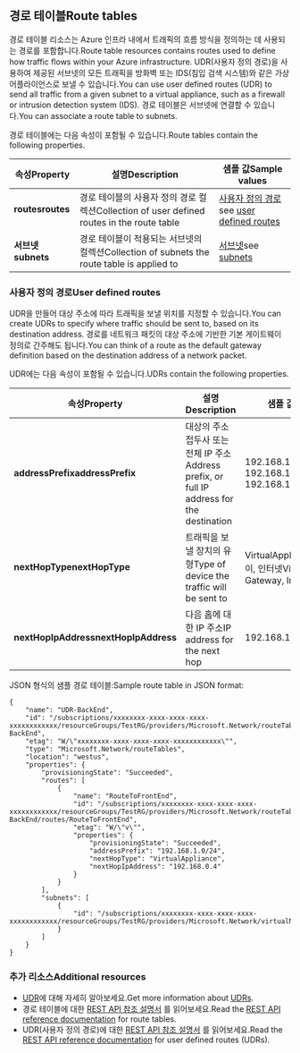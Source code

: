 ## <a name="route-tables"></a><span data-ttu-id="12e06-101">경로 테이블</span><span class="sxs-lookup"><span data-stu-id="12e06-101">Route tables</span></span>
<span data-ttu-id="12e06-102">경로 테이블 리소스는 Azure 인프라 내에서 트래픽의 흐름 방식을 정의하는 데 사용되는 경로를 포함합니다.</span><span class="sxs-lookup"><span data-stu-id="12e06-102">Route table resources contains routes used to define how traffic flows within your Azure infrastructure.</span></span> <span data-ttu-id="12e06-103">UDR(사용자 정의 경로)을 사용하여 제공된 서브넷의 모든 트래픽을 방화벽 또는 IDS(침입 검색 시스템)와 같은 가상 어플라이언스로 보낼 수 있습니다.</span><span class="sxs-lookup"><span data-stu-id="12e06-103">You can use user defined routes (UDR) to send all traffic from a given subnet to a virtual appliance, such as a firewall or intrusion detection system (IDS).</span></span> <span data-ttu-id="12e06-104">경로 테이블은 서브넷에 연결할 수 있습니다.</span><span class="sxs-lookup"><span data-stu-id="12e06-104">You can associate a route table to subnets.</span></span> 

<span data-ttu-id="12e06-105">경로 테이블에는 다음 속성이 포함될 수 있습니다.</span><span class="sxs-lookup"><span data-stu-id="12e06-105">Route tables contain the following properties.</span></span>

| <span data-ttu-id="12e06-106">속성</span><span class="sxs-lookup"><span data-stu-id="12e06-106">Property</span></span> | <span data-ttu-id="12e06-107">설명</span><span class="sxs-lookup"><span data-stu-id="12e06-107">Description</span></span> | <span data-ttu-id="12e06-108">샘플 값</span><span class="sxs-lookup"><span data-stu-id="12e06-108">Sample values</span></span> |
| --- | --- | --- |
| <span data-ttu-id="12e06-109">**routes**</span><span class="sxs-lookup"><span data-stu-id="12e06-109">**routes**</span></span> |<span data-ttu-id="12e06-110">경로 테이블의 사용자 정의 경로 컬렉션</span><span class="sxs-lookup"><span data-stu-id="12e06-110">Collection of user defined routes in the route table</span></span> |<span data-ttu-id="12e06-111">[사용자 정의 경로](#User-defined-routes)</span><span class="sxs-lookup"><span data-stu-id="12e06-111">see [user defined routes](#User-defined-routes)</span></span> |
| <span data-ttu-id="12e06-112">**서브넷**</span><span class="sxs-lookup"><span data-stu-id="12e06-112">**subnets**</span></span> |<span data-ttu-id="12e06-113">경로 테이블이 적용되는 서브넷의 컬렉션</span><span class="sxs-lookup"><span data-stu-id="12e06-113">Collection of subnets the route table is applied to</span></span> |<span data-ttu-id="12e06-114">[서브넷](#Subnets)</span><span class="sxs-lookup"><span data-stu-id="12e06-114">see [subnets](#Subnets)</span></span> |

### <a name="user-defined-routes"></a><span data-ttu-id="12e06-115">사용자 정의 경로</span><span class="sxs-lookup"><span data-stu-id="12e06-115">User defined routes</span></span>
<span data-ttu-id="12e06-116">UDR을 만들어 대상 주소에 따라 트래픽을 보낼 위치를 지정할 수 있습니다.</span><span class="sxs-lookup"><span data-stu-id="12e06-116">You can create UDRs to specify where traffic should be sent to, based on its destination address.</span></span> <span data-ttu-id="12e06-117">경로를 네트워크 패킷의 대상 주소에 기반한 기본 게이트웨이 정의로 간주해도 됩니다.</span><span class="sxs-lookup"><span data-stu-id="12e06-117">You can think of a route as the default gateway definition based on the destination address of a network packet.</span></span>

<span data-ttu-id="12e06-118">UDR에는 다음 속성이 포함될 수 있습니다.</span><span class="sxs-lookup"><span data-stu-id="12e06-118">UDRs contain the following properties.</span></span> 

| <span data-ttu-id="12e06-119">속성</span><span class="sxs-lookup"><span data-stu-id="12e06-119">Property</span></span> | <span data-ttu-id="12e06-120">설명</span><span class="sxs-lookup"><span data-stu-id="12e06-120">Description</span></span> | <span data-ttu-id="12e06-121">샘플 값</span><span class="sxs-lookup"><span data-stu-id="12e06-121">Sample values</span></span> |
| --- | --- | --- |
| <span data-ttu-id="12e06-122">**addressPrefix**</span><span class="sxs-lookup"><span data-stu-id="12e06-122">**addressPrefix**</span></span> |<span data-ttu-id="12e06-123">대상의 주소 접두사 또는 전체 IP 주소</span><span class="sxs-lookup"><span data-stu-id="12e06-123">Address prefix, or full IP address for the destination</span></span> |<span data-ttu-id="12e06-124">192.168.1.0/24, 192.168.1.101</span><span class="sxs-lookup"><span data-stu-id="12e06-124">192.168.1.0/24, 192.168.1.101</span></span> |
| <span data-ttu-id="12e06-125">**nextHopType**</span><span class="sxs-lookup"><span data-stu-id="12e06-125">**nextHopType**</span></span> |<span data-ttu-id="12e06-126">트래픽을 보낼 장치의 유형</span><span class="sxs-lookup"><span data-stu-id="12e06-126">Type of device the traffic will be sent to</span></span> |<span data-ttu-id="12e06-127">VirtualAppliance, VPN 게이트웨이, 인터넷</span><span class="sxs-lookup"><span data-stu-id="12e06-127">VirtualAppliance, VPN Gateway, Internet</span></span> |
| <span data-ttu-id="12e06-128">**nextHopIpAddress**</span><span class="sxs-lookup"><span data-stu-id="12e06-128">**nextHopIpAddress**</span></span> |<span data-ttu-id="12e06-129">다음 홉에 대한 IP 주소</span><span class="sxs-lookup"><span data-stu-id="12e06-129">IP address for the next hop</span></span> |<span data-ttu-id="12e06-130">192.168.1.4</span><span class="sxs-lookup"><span data-stu-id="12e06-130">192.168.1.4</span></span> |

<span data-ttu-id="12e06-131">JSON 형식의 샘플 경로 테이블:</span><span class="sxs-lookup"><span data-stu-id="12e06-131">Sample route table in JSON format:</span></span>

    {
        "name": "UDR-BackEnd",
        "id": "/subscriptions/xxxxxxxx-xxxx-xxxx-xxxx-xxxxxxxxxxxx/resourceGroups/TestRG/providers/Microsoft.Network/routeTables/UDR-BackEnd",
        "etag": "W/\"xxxxxxxx-xxxx-xxxx-xxxx-xxxxxxxxxxxx\"",
        "type": "Microsoft.Network/routeTables",
        "location": "westus",
        "properties": {
            "provisioningState": "Succeeded",
            "routes": [
                {
                    "name": "RouteToFrontEnd",
                    "id": "/subscriptions/xxxxxxxx-xxxx-xxxx-xxxx-xxxxxxxxxxxx/resourceGroups/TestRG/providers/Microsoft.Network/routeTables/UDR-BackEnd/routes/RouteToFrontEnd",
                    "etag": "W/\"v\"",
                    "properties": {
                        "provisioningState": "Succeeded",
                        "addressPrefix": "192.168.1.0/24",
                        "nextHopType": "VirtualAppliance",
                        "nextHopIpAddress": "192.168.0.4"
                    }
                }
            ],
            "subnets": [
                {
                    "id": "/subscriptions/xxxxxxxx-xxxx-xxxx-xxxx-xxxxxxxxxxxx/resourceGroups/TestRG/providers/Microsoft.Network/virtualNetworks/TestVNet/subnets/BackEnd"
                }
            ]
        }
    }

### <a name="additional-resources"></a><span data-ttu-id="12e06-132">추가 리소스</span><span class="sxs-lookup"><span data-stu-id="12e06-132">Additional resources</span></span>
* <span data-ttu-id="12e06-133">[UDR](../articles/virtual-network/virtual-networks-udr-overview.md)에 대해 자세히 알아보세요.</span><span class="sxs-lookup"><span data-stu-id="12e06-133">Get more information about [UDRs](../articles/virtual-network/virtual-networks-udr-overview.md).</span></span>
* <span data-ttu-id="12e06-134">경로 테이블에 대한 [REST API 참조 설명서](https://msdn.microsoft.com/library/azure/mt502549.aspx) 를 읽어보세요.</span><span class="sxs-lookup"><span data-stu-id="12e06-134">Read the [REST API reference documentation](https://msdn.microsoft.com/library/azure/mt502549.aspx) for route tables.</span></span>
* <span data-ttu-id="12e06-135">UDR(사용자 정의 경로)에 대한 [REST API 참조 설명서](https://msdn.microsoft.com/library/azure/mt502539.aspx) 를 읽어보세요.</span><span class="sxs-lookup"><span data-stu-id="12e06-135">Read the [REST API reference documentation](https://msdn.microsoft.com/library/azure/mt502539.aspx) for user defined routes (UDRs).</span></span>

